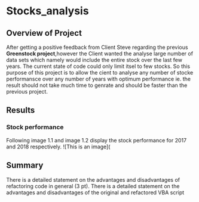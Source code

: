 # Stocks_analysis
## Overview of Project
After  getting a positive feedback from Client Steve regarding the previous **Greenstock project**,however the Client wanted  the analyse large number of data sets which namely would include the entire stock over the last few years. The current state of code could only limit itsel to few stocks. So this purpose of this project is to allow the cient to analyse any number of stocke performansce over any number of years with optimum performance ie. the result should not take much time to genrate and should be faster than the previous project. 

## Results
### Stock performance
Following  image 1.1 and image 1.2 display the stock performance for 2017 and 2018 respectively.
![This is an image](
## Summary
There is a detailed statement on the advantages and disadvantages of refactoring code in general (3 pt).
There is a detailed statement on the advantages and disadvantages of the original and refactored VBA script
